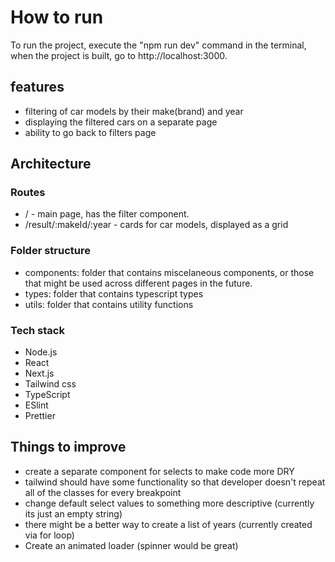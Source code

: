 # How to run

To run the project, execute the "npm run dev" command in the terminal, when the project is built, go to http://localhost:3000.

## features

- filtering of car models by their make(brand) and year
- displaying the filtered cars on a separate page
- ability to go back to filters page

## Architecture

### Routes

- / - main page, has the filter component.
- /result/:makeId/:year - cards for car models, displayed as a grid

### Folder structure

- components: folder that contains miscelaneous components, or those that might be used across different pages in the future.
- types: folder that contains typescript types
- utils: folder that contains utility functions

### Tech stack

- Node.js
- React
- Next.js
- Tailwind css
- TypeScript
- ESlint
- Prettier

## Things to improve

- create a separate component for selects to make code more DRY
- tailwind should have some functionality so that developer doesn't repeat all of the classes for every breakpoint
- change default select values to something more descriptive (currently its just an empty string)
- there might be a better way to create a list of years (currently created via for loop)
- Create an animated loader (spinner would be great)

